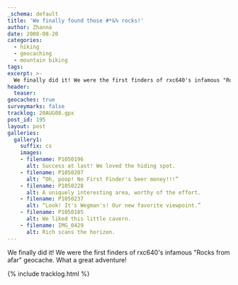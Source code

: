 ```yaml
---
_schema: default
title: 'We finally found those #*&% rocks!'
author: Zhanna
date: 2008-08-20
categories:
  - hiking
  - geocaching
  - mountain biking  
tags:
excerpt: >- 
  We finally did it! We were the first finders of rxc640's infamous "Rocks from afar" geocache. What a great adventure!
header:
  teaser:
geocaches: true
surveymarks: false
tracklog: 20AUG08.gpx
post_id: 195
layout: post
galleries:
  gallery1:
    suffix: cs
    images:
    - filename: P1050196
      alt: Success at last! We loved the hiding spot.
    - filename: P1050207
      alt: “Oh, poop! No First Finder's beer money!!!”
    - filename: P1050228
      alt: A uniquely interesting area, worthy of the effort.
    - filename: P1050237
      alt: “Look! It's Wegman's! Our new favorite viewpoint.”
    - filename: P1050185
      alt: We liked this little cavern.
    - filename: IMG_0429
      alt: Rich scans the horizon.
---
```


We finally did it! We were the first finders of rxc640's infamous "Rocks from afar" geocache. What a great adventure!

{% include tracklog.html %}